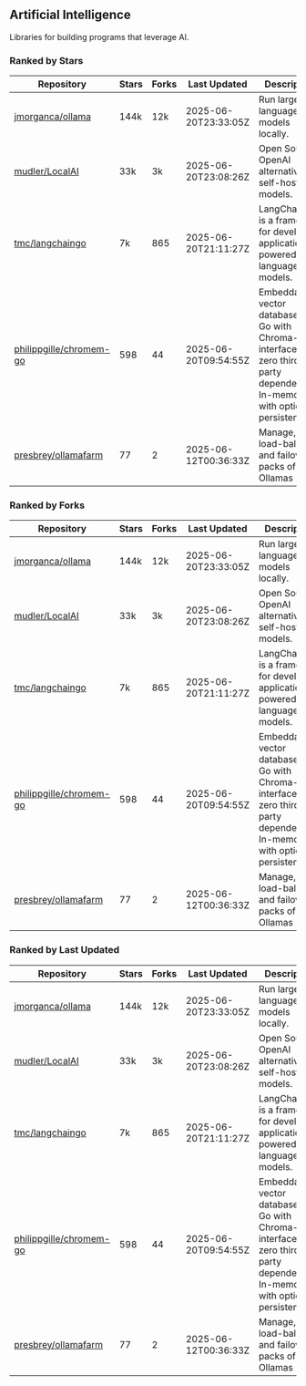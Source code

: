 ## Artificial Intelligence

Libraries for building programs that leverage AI.

### Ranked by Stars

| Repository | Stars | Forks | Last Updated | Description | 
|------------|-------|-------|--------------|-------------|
| [jmorganca/ollama](https://github.com/jmorganca/ollama) | 144k | 12k | 2025-06-20T23:33:05Z |  Run large language models locally. |
| [mudler/LocalAI](https://github.com/mudler/LocalAI) | 33k | 3k | 2025-06-20T23:08:26Z |  Open Source OpenAI alternative, self-host AI models. |
| [tmc/langchaingo](https://github.com/tmc/langchaingo) | 7k | 865 | 2025-06-20T21:11:27Z |  LangChainGo is a framework for developing applications powered by language models. |
| [philippgille/chromem-go](https://github.com/philippgille/chromem-go) | 598 | 44 | 2025-06-20T09:54:55Z |  Embeddable vector database for Go with Chroma-like interface and zero third-party dependencies. In-memory with optional persistence. |
| [presbrey/ollamafarm](https://github.com/presbrey/ollamafarm) | 77 | 2 | 2025-06-12T00:36:33Z |  Manage, load-balance, and failover packs of Ollamas |

### Ranked by Forks

| Repository | Stars | Forks | Last Updated | Description | 
|------------|-------|-------|--------------|-------------|
| [jmorganca/ollama](https://github.com/jmorganca/ollama) | 144k | 12k | 2025-06-20T23:33:05Z |  Run large language models locally. |
| [mudler/LocalAI](https://github.com/mudler/LocalAI) | 33k | 3k | 2025-06-20T23:08:26Z |  Open Source OpenAI alternative, self-host AI models. |
| [tmc/langchaingo](https://github.com/tmc/langchaingo) | 7k | 865 | 2025-06-20T21:11:27Z |  LangChainGo is a framework for developing applications powered by language models. |
| [philippgille/chromem-go](https://github.com/philippgille/chromem-go) | 598 | 44 | 2025-06-20T09:54:55Z |  Embeddable vector database for Go with Chroma-like interface and zero third-party dependencies. In-memory with optional persistence. |
| [presbrey/ollamafarm](https://github.com/presbrey/ollamafarm) | 77 | 2 | 2025-06-12T00:36:33Z |  Manage, load-balance, and failover packs of Ollamas |

### Ranked by Last Updated

| Repository | Stars | Forks | Last Updated | Description | 
|------------|-------|-------|--------------|-------------|
| [jmorganca/ollama](https://github.com/jmorganca/ollama) | 144k | 12k | 2025-06-20T23:33:05Z |  Run large language models locally. |
| [mudler/LocalAI](https://github.com/mudler/LocalAI) | 33k | 3k | 2025-06-20T23:08:26Z |  Open Source OpenAI alternative, self-host AI models. |
| [tmc/langchaingo](https://github.com/tmc/langchaingo) | 7k | 865 | 2025-06-20T21:11:27Z |  LangChainGo is a framework for developing applications powered by language models. |
| [philippgille/chromem-go](https://github.com/philippgille/chromem-go) | 598 | 44 | 2025-06-20T09:54:55Z |  Embeddable vector database for Go with Chroma-like interface and zero third-party dependencies. In-memory with optional persistence. |
| [presbrey/ollamafarm](https://github.com/presbrey/ollamafarm) | 77 | 2 | 2025-06-12T00:36:33Z |  Manage, load-balance, and failover packs of Ollamas |

